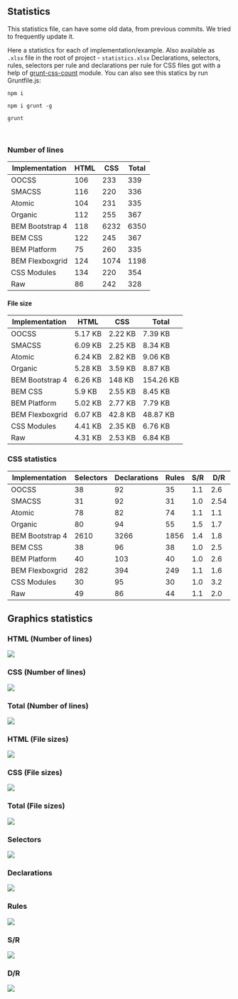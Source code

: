 ## Statistics

This statistics file, can have some old data, from previous commits. We tried to frequently update it.

Here a statistics for each of implementation/example. Also available as `.xlsx` file in the root of project - `statistics.xlsx` Declarations, selectors, rules, selectors per rule and declarations per rule for CSS files got with a help of [grunt-css-count](https://www.npmjs.com/package/grunt-css-count) module. You can also see this statics by run Gruntfile.js:

`npm i`

`npm i grunt -g`

`grunt`

<br />

### Number of lines

|Implementation|HTML|CSS|Total
------------ | ------------- | ------------- | -------------
|OOCSS|106|233|339
|SMACSS|116|220|336
|Atomic|104|231|335
|Organic|112|255|367
|BEM Bootstrap 4|118|6232|6350
|BEM CSS|122|245|367
|BEM Platform|75|260|335
|BEM Flexboxgrid|124|1074|1198
|CSS Modules|134|220|354
|Raw|86|242|328

#### File size

|Implementation|HTML|CSS|Total|
------------ | ------------- | ------------- | -------------
|OOCSS|5.17 KB|2.22 KB|7.39 KB
|SMACSS|6.09 KB|2.25 KB|8.34 KB
|Atomic|6.24 KB|2.82 KB|9.06 KB
|Organic|5.28 KB|3.59 KB|8.87 KB
|BEM Bootstrap 4|6.26 KB|148 KB|154.26 KB
|BEM CSS|5.9 KB|2.55 KB|8.45 KB
|BEM Platform|5.02 KB|2.77 KB|7.79 KB
|BEM Flexboxgrid|6.07 KB|42.8 KB|48.87 KB
|CSS Modules|4.41 KB|2.35 KB|6.76 KB
|Raw|4.31 KB|2.53 KB|6.84 KB

### CSS statistics

|Implementation|Selectors|Declarations|Rules|S/R|D/R
------------ | ------------- | ------------- | ------------- | ------------- | -------------
|OOCSS|38|92|35|1.1|2.6
|SMACSS|31|92|31|1.0|2.54
|Atomic|78|82|74|1.1|1.1
|Organic|80|94|55|1.5|1.7
|BEM Bootstrap 4|2610|3266|1856|1.4|1.8
|BEM CSS|38|96|38|1.0|2.5
|BEM Platform|40|103|40|1.0|2.6
|BEM Flexboxgrid|282|394|249|1.1|1.6
|CSS Modules|30|95|30|1.0|3.2
|Raw|49|86|44|1.1|2.0


## Graphics statistics

### HTML (Number of lines)

<img src="https://github.com/AleshaOleg/holy-grail-markup/blob/master/pictures/HTML (Number of lines).png?raw=true">

### CSS (Number of lines)

<img src="https://github.com/AleshaOleg/holy-grail-markup/blob/master/pictures/CSS (Number of lines).png?raw=true">

### Total (Number of lines)

<img src="https://github.com/AleshaOleg/holy-grail-markup/blob/master/pictures/Total (Number of lines).png?raw=true">

### HTML (File sizes)

<img src="https://github.com/AleshaOleg/holy-grail-markup/blob/master/pictures/HTML (File sizes).png?raw=true">

### CSS (File sizes)

<img src="https://github.com/AleshaOleg/holy-grail-markup/blob/master/pictures/CSS (File sizes).png?raw=true">

### Total (File sizes)

<img src="https://github.com/AleshaOleg/holy-grail-markup/blob/master/pictures/Total (File sizes).png?raw=true">

### Selectors

<img src="https://github.com/AleshaOleg/holy-grail-markup/blob/master/pictures/Selectors.png?raw=true">

### Declarations

<img src="https://github.com/AleshaOleg/holy-grail-markup/blob/master/pictures/Declarations.png?raw=true">

### Rules

<img src="https://github.com/AleshaOleg/holy-grail-markup/blob/master/pictures/Rules.png?raw=true">

### S/R

<img src="https://github.com/AleshaOleg/holy-grail-markup/blob/master/pictures/SR.png?raw=true">

### D/R

<img src="https://github.com/AleshaOleg/holy-grail-markup/blob/master/pictures/DR.png?raw=true">
